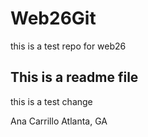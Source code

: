 # Web26Git
this is a test repo for web26

## This is a readme file

this is a test change

Ana Carrillo
Atlanta, GA